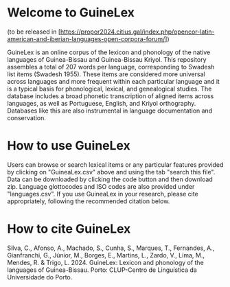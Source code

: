 # Welcome to GuineLex

(to be released in [https://propor2024.citius.gal/index.php/opencor-latin-american-and-iberian-languages-open-corpora-forum/])

GuineLex is an online corpus of the lexicon and phonology of the native languages of Guinea-Bissau and Guinea-Bissau Kriyol. This repository assembles a total of 207 words per language, corresponding to Swadesh list items (Swadesh 1955). These items are considered more universal across languages and more frequent within each particular language and it is a typical basis for phonological, lexical, and genealogical studies. The database includes a broad phonetic transcription of aligned items across languages, as well as Portuguese, English, and Kriyol orthography. Databases like this are  also instrumental in language documentation and conservation.


# How to use GuineLex

Users can browse or search lexical items or any particular features provided by clicking on "GuineaLex.csv" above and using the tab "search this file". Data can be downloaded by clicking the code button and then download zip. Language glottocodes and ISO codes are also provided under "languages.csv". If you use GuineaLex in your research, please cite appropriately, following the recommended citation below.

# How to cite GuineLex

Silva, C., Afonso, A., Machado, S., Cunha, S., Marques, T., Fernandes, A., Gianfranchi, G., Júnior, M., Borges, E., Martins, L., Zardo, V., Lima, M., Mendes, R. & Trigo, L. 2024. GuineLex: Lexicon and phonology of the languages of Guinea-Bissau. Porto: CLUP-Centro de Linguística da Universidade do Porto.

